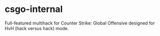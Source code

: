 # csgo-internal
 Full-featured multihack for Counter Strike: Global Offensive designed for HvH (hack versus hack) mode.
